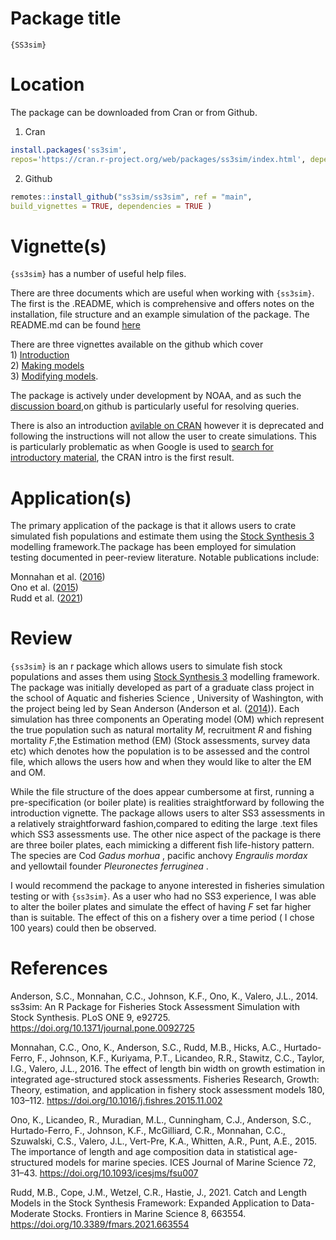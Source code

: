 
# Package title

`{SS3sim}`

# Location

The package can be downloaded from Cran or from Github.  

1. Cran


```r 
install.packages('ss3sim',
repos='https://cran.r-project.org/web/packages/ss3sim/index.html', dependencies=TRUE)
```

2.  Github

```r
remotes::install_github("ss3sim/ss3sim", ref = "main",
build_vignettes = TRUE, dependencies = TRUE )
```

# Vignette(s)

`{ss3sim}` has a number of useful help files.

There are three documents which are useful when working with `{ss3sim}`.
The first is the .README, which is comprehensive and offers notes on the
installation, file structure and an example simulation of the package.
The README.md can be found
[here](https://github.com/ss3sim/ss3sim/blob/main/README.md)

There are three vignettes available on the github which cover  
1)
[Introduction](https://ss3sim.github.io/ss3sim/articles/introduction.html)  
2) [Making
models](https://github.com/ss3sim/ss3sim/blob/main/vignettes/making-models.Rmd)  
3) [Modifying
models](https://github.com/ss3sim/ss3sim/blob/main/vignettes/modifying-models.Rmd).

The package is actively under development by NOAA, and as such the
[discussion board](https://github.com/ss3sim/ss3sim/discussions),on
github is particularly useful for resolving queries.

There is also an introduction [avilable on
CRAN](https://cran.r-project.org/web/packages/ss3sim/vignettes/introduction.html)
however it is deprecated and following the instructions will not allow
the user to create simulations. This is particularly problematic as when
Google is used to [search for introductory
material](https://www.google.com/search?q=introduction+to+ss3sim&oq=introduction+to+ss3sim&aqs=chrome..69i57j69i60l2.4403j0j7&sourceid=chrome&ie=UTF-8),
the CRAN intro is the first result.

# Application(s)

The primary application of the package is that it allows users to crate
simulated fish populations and estimate them using the [Stock Synthesis
3](https://nmfs-stock-synthesis.github.io/doc/SS330_User_Manual.html)
modelling framework.The package has been employed for simulation testing
documented in peer-review literature. Notable publications include:

Monnahan et al. ([2016](#ref-monnahan_effect_2016))  
Ono et al. ([2015](#ref-ono_importance_2015))  
Rudd et al. ([2021](#ref-rudd_catch_2021))

# Review

`{ss3sim}` is an r package which allows users to simulate fish stock
populations and asses them using [Stock Synthesis
3](https://nmfs-stock-synthesis.github.io/doc/SS330_User_Manual.html)
modelling framework. The package was initially developed as part of a
graduate class project in the school of Aquatic and fisheries Science ,
University of Washington, with the project being led by Sean Anderson
(Anderson et al. ([2014](#ref-anderson_ss3sim_2014))). Each simulation
has three components an Operating model (OM) which represent the true
population such as natural mortality *M*, recruitment *R* and fishing
mortality *F*,the Estimation method (EM) (Stock assessments, survey data
etc) which denotes how the population is to be assessed and the control
file, which allows the users how and when they would like to alter the
EM and OM.

While the file structure of the does appear cumbersome at first, running
a pre-specification (or boiler plate) is realities straightforward by
following the introduction vignette. The package allows users to alter
SS3 assessments in a relatively straightforward fashion,compared to
editing the large .text files which SS3 assessments use. The other nice
aspect of the package is there are three boiler plates, each mimicking a
different fish life-history pattern. The species are Cod *Gadus morhua*
, pacific anchovy *Engraulis mordax* and yellowtail founder
*Pleuronectes ferruginea* .

I would recommend the package to anyone interested in fisheries
simulation testing or with `{ss3sim}`. As a user who had no SS3
experience, I was able to alter the boiler plates and simulate the
effect of having *F* set far higher than is suitable. The effect of this
on a fishery over a time period ( I chose 100 years) could then be
observed.

# References

Anderson, S.C., Monnahan, C.C., Johnson, K.F., Ono, K., Valero, J.L.,
2014. ss3sim: An R Package for Fisheries Stock Assessment Simulation
with Stock Synthesis. PLoS ONE 9, e92725.
<https://doi.org/10.1371/journal.pone.0092725>

Monnahan, C.C., Ono, K., Anderson, S.C., Rudd, M.B., Hicks, A.C.,
Hurtado-Ferro, F., Johnson, K.F., Kuriyama, P.T., Licandeo, R.R.,
Stawitz, C.C., Taylor, I.G., Valero, J.L., 2016. The effect of length
bin width on growth estimation in integrated age-structured stock
assessments. Fisheries Research, Growth: Theory, estimation, and
application in fishery stock assessment models 180, 103–112.
<https://doi.org/10.1016/j.fishres.2015.11.002>

Ono, K., Licandeo, R., Muradian, M.L., Cunningham, C.J., Anderson, S.C.,
Hurtado-Ferro, F., Johnson, K.F., McGilliard, C.R., Monnahan, C.C.,
Szuwalski, C.S., Valero, J.L., Vert-Pre, K.A., Whitten, A.R., Punt,
A.E., 2015. The importance of length and age composition data in
statistical age-structured models for marine species. ICES Journal of
Marine Science 72, 31–43. <https://doi.org/10.1093/icesjms/fsu007>

Rudd, M.B., Cope, J.M., Wetzel, C.R., Hastie, J., 2021. Catch and Length
Models in the Stock Synthesis Framework: Expanded Application to
Data-Moderate Stocks. Frontiers in Marine Science 8, 663554.
<https://doi.org/10.3389/fmars.2021.663554>

